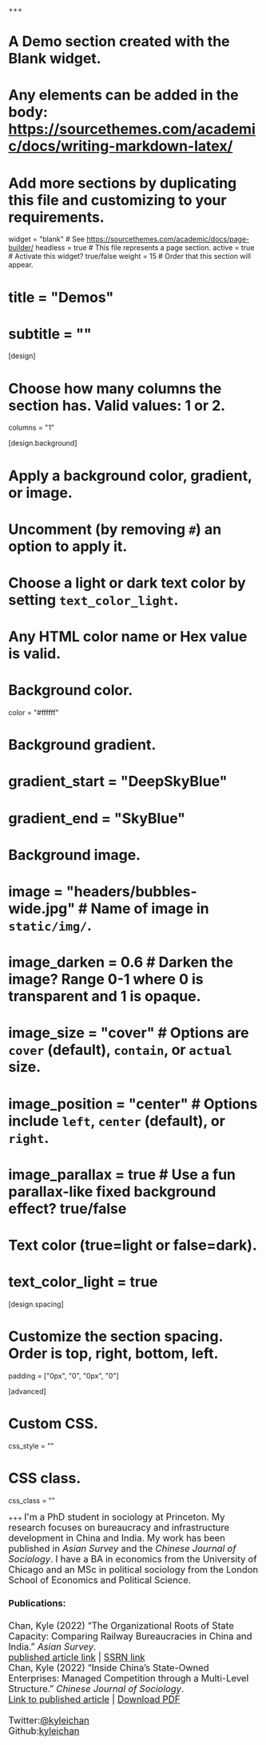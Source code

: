 +++
# A Demo section created with the Blank widget.
# Any elements can be added in the body: https://sourcethemes.com/academic/docs/writing-markdown-latex/
# Add more sections by duplicating this file and customizing to your requirements.

widget = "blank"  # See https://sourcethemes.com/academic/docs/page-builder/
headless = true  # This file represents a page section.
active = true  # Activate this widget? true/false
weight = 15  # Order that this section will appear.

# title = "Demos"
# subtitle = ""

[design]
  # Choose how many columns the section has. Valid values: 1 or 2.
  columns = "1"

[design.background]
  # Apply a background color, gradient, or image.
  #   Uncomment (by removing `#`) an option to apply it.
  #   Choose a light or dark text color by setting `text_color_light`.
  #   Any HTML color name or Hex value is valid.

  # Background color.
   color = "#ffffff"

  # Background gradient.
  # gradient_start = "DeepSkyBlue"
  # gradient_end = "SkyBlue"

  # Background image.
  # image = "headers/bubbles-wide.jpg"  # Name of image in `static/img/`.
  # image_darken = 0.6  # Darken the image? Range 0-1 where 0 is transparent and 1 is opaque.
  # image_size = "cover"  #  Options are `cover` (default), `contain`, or `actual` size.
  # image_position = "center"  # Options include `left`, `center` (default), or `right`.
  # image_parallax = true  # Use a fun parallax-like fixed background effect? true/false

  # Text color (true=light or false=dark).
  # text_color_light = true

[design.spacing]
  # Customize the section spacing. Order is top, right, bottom, left.
  padding = ["0px", "0", "0px", "0"]

[advanced]
 # Custom CSS. 
 css_style = ""

 # CSS class.
 css_class = ""

+++
<font size=4>I'm a PhD student in sociology at Princeton. My research focuses on bureaucracy and infrastructure development in China and India. My work has been published in *Asian Survey* and the *Chinese Journal of Sociology*. I have a BA in economics from the University of Chicago and an MSc in political sociology from the London School of Economics and Political Science.
#### Publications:
Chan, Kyle (2022) “The Organizational Roots of State Capacity: Comparing Railway Bureaucracies in China and India.” *Asian Survey*.</br>[published article link](https://online.ucpress.edu/as/article/doi/10.1525/as.2022.1720395/192939/The-Organizational-Roots-of-State) | [SSRN link](https://papers.ssrn.com/sol3/papers.cfm?abstract_id=4216961)</br>
Chan, Kyle (2022) “Inside China’s State-Owned Enterprises: Managed Competition through a Multi-Level Structure.” *Chinese Journal of Sociology*.</br>[Link to published article](https://journals.sagepub.com/doi/full/10.1177/2057150X221123388) | [Download PDF](/img/Chan-2022-Inside-Chinas-State-Owned-Enterprises.pdf)</br></br>
Twitter:[@kyleichan](https://twitter.com/kyleichan)</br>
Github:[kyleichan](https://github.com/kyleichan)</font>